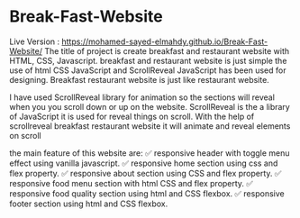 # Break-Fast-Website
Live Version : https://mohamed-sayed-elmahdy.github.io/Break-Fast-Website/
The title of project is create breakfast and restaurant website with HTML, CSS, Javascript.
breakfast and restaurant website is just simple the use of html CSS JavaScript and ScrollReveal JavaScript has been used for designing. Breakfast restaurant website is just like restaurant website.

I have used ScrollReveal library for animation so the sections will reveal when you you scroll down or up on the website. ScrollReveal is the a library of JavaScript it is used for reveal things on scroll. With the help of scrollreveal breakfast restaurant website it will animate and reveal elements on scroll

the main feature of this website are:
✅ responsive header with toggle menu effect using vanilla javascript.
✅ responsive home section using css and flex property.
✅ responsive about section using CSS and flex property.
✅ responsive food menu section with html CSS and flex property.
✅ responsive food quality section using html and CSS flexbox.
✅ responsive footer section using html and CSS flexbox.
